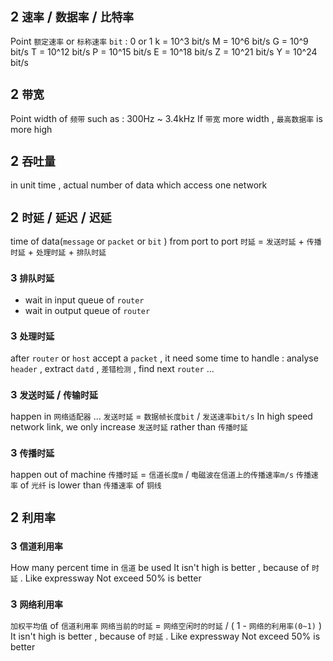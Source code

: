 ## 2 `速率` / `数据率` / `比特率` 
Point `额定速率` or `标称速率` 
`bit` : 0 or 1
k = 10^3 bit/s
M = 10^6 bit/s
G = 10^9 bit/s
T = 10^12 bit/s
P = 10^15 bit/s
E = 10^18 bit/s
Z = 10^21 bit/s
Y = 10^24 bit/s

## 2 `带宽` 
Point width of `频带` 
such as : 300Hz ~ 3.4kHz
If `带宽` more width , `最高数据率` is more high

## 2 `吞吐量` 
in unit time , actual number of data which access one network

## 2 `时延` / `延迟` / `迟延` 
time of data(`message` or `packet` or `bit` ) from port to port
`时延` = `发送时延` + `传播时延` + `处理时延` + `排队时延` 

### 3  `排队时延` 
* wait in input queue of `router` 
* wait in output queue of `router` 

### 3  `处理时延` 
after `router` or `host` accept a `packet` , it need some time to handle : analyse `header` , extract `datd` , `差错检测` , find next `router` ...

### 3  `发送时延` / `传输时延` 
happen in `网络适配器` ...
`发送时延` = `数据帧长度bit` / `发送速率bit/s` 
In high speed network link, we only increase `发送时延` rather than `传播时延` 

### 3  `传播时延` 
happen out of machine
`传播时延` = `信道长度m` / `电磁波在信道上的传播速率m/s` 
`传播速率` of `光纤` is lower than `传播速率` of `铜线` 

## 2 `利用率` 
### 3  `信道利用率` 
How many percent time in `信道` be used
It isn't high is better , because of `时延` . Like expressway
Not exceed 50% is better

### 3  `网络利用率` 
`加权平均值` of `信道利用率` 
`网络当前的时延` = `网络空闲时的时延` / ( 1 - `网络的利用率(0~1)` )
It isn't high is better , because of `时延` . Like expressway
Not exceed 50% is better
